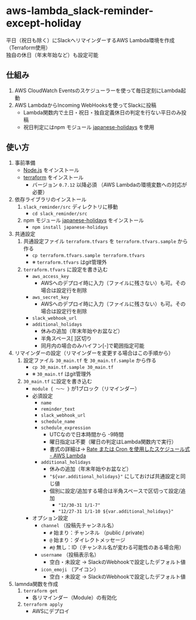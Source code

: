 # aws-lambda_slack-reminder-except-holiday
平日（祝日も除く）にSlackへリマインダーするAWS Lambda環境を作成（Terraform使用）  
独自の休日（年末年始など）も設定可能

## 仕組み
1. AWS CloudWatch Eventsのスケジューラーを使って毎日定刻にLambda起動
1. AWS LambdaからIncoming WebHooksを使ってSlackに投稿
	* Lambda関数内で土日・祝日・独自定義休日の判定を行ない平日のみ投稿
	* 祝日判定にはnpm モジュール [japanese-holidays](https://www.npmjs.com/package/japanese-holidays "https://www.npmjs.com/package/japanese-holidays") を使用

## 使い方
1. 事前準備
	* [Node.js](https://nodejs.org/ja/ "https://nodejs.org/ja/") をインストール
	* [terraform](https://www.terraform.io/downloads.html "https://www.terraform.io/downloads.html") をインストール
		* バージョン `0.7.12` 以降必須 （AWS Lambdaの環境変数への対応が必要）
1. 依存ライブラリのインストール
	1. `slack_reminder/src` ディレクトリに移動
		* `cd slack_reminder/src`
	1. npm モジュール [japanese-holidays](https://www.npmjs.com/package/japanese-holidays "https://www.npmjs.com/package/japanese-holidays") をインストール
		* `npm install japanese-holidays`
1. 共通設定
	1. 共通設定ファイル `terraform.tfvars` を `terraform.tfvars.sample` から作る
		* `cp terraform.tfvars.sample terraform.tfvars`
		* ※ `terraform.tfvars` はgit管理外
	1. `terraform.tfvars` に設定を書き込む
		* `aws_access_key`
			* AWSへのデプロイ時に入力（ファイルに残さない）も可。その場合は設定行を削除
		* `aws_secret_key`
			* AWSへのデプロイ時に入力（ファイルに残さない）も可。その場合は設定行を削除
		* `slack_webhook_url`
		* `additional_holidays`
			* 休みの追加（年末年始やお盆など）
			* 半角スペース[ ]区切り
			* 同月内の場合のみハイフン[-]で範囲指定可能
1. リマインダーの設定（リマインダーを変更する場合はこの手順から）
	1. 設定ファイル `30_main.tf` を `30_main.tf.sample` から作る
		* `cp 30_main.tf.sample 30_main.tf`
		* ※ `30_main.tf` はgit管理外
	1. `30_main.tf` に設定を書き込む
		* `module { ～～ }` が1ブロック（リマインダー）
		* 必須設定
			* `name`
			* `reminder_text`
			* `slack_webhook_url`
			* `schedule_name`
			* `schedule_expression`
				* UTCなので日本時間から -9時間
				* 曜日指定は不要（曜日の判定はLambda関数内で実行）
				* 書式の詳細は→ [Rate または Cron を使用したスケジュール式 - AWS Lambda](http://docs.aws.amazon.com/ja_jp/lambda/latest/dg/tutorial-scheduled-events-schedule-expressions.html "http://docs.aws.amazon.com/ja_jp/lambda/latest/dg/tutorial-scheduled-events-schedule-expressions.html")
			* `additional_holidays`
				* 休みの追加（年末年始やお盆など）
				* `"${var.additional_holidays}"` にしておけば共通設定と同じ値
				* 個別に設定/追加する場合は半角スペースで区切って設定/追加
					* `"12/30-31 1/1-7"`
					* `"12/27-31 1/1-10 ${var.additional_holidays}"`
		* オプション設定
			* `channel` （投稿先チャンネル名）
				* `#` 始まり：チャンネル （public / private）
				* `@` 始まり：ダイレクトメッセージ
				* `#@` 無し：ID（チャンネル名が変わる可能性のある場合用）
			* `username` （投稿表示名）
				* 空白・未設定 → SlackのWebhookで設定したデフォルト値
			* `icon_emoji` （アイコン）
				* 空白・未設定 → SlackのWebhookで設定したデフォルト値
1. lamnda関数を作成
	1. `terraform get`
		* 各リマインダー（Module）の有効化
	1. `terraform apply`
		* AWSにデプロイ
